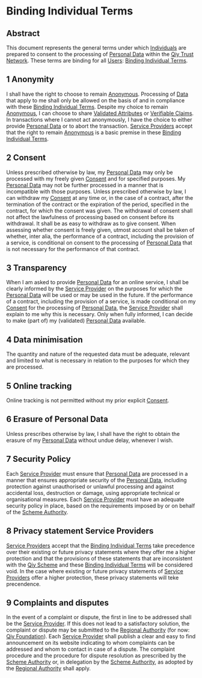 # Binding Individual Terms

## Abstract

This document represents the general terms under which [Individuals](Definitions.md#individual) are prepared to consent to the processing of [Personal Data](Definitions.md#personal-data) within the [Qiy Trust Network](Definitions.md#qiy-trust-network). These terms are binding for all [Users](Definitions.md#user): [Binding Individual Terms](Definitions.md#binding-individual-terms).

## 1 Anonymity
I shall have the right to choose to remain [Anonymous](Definitions.md#anonymous). Processing of [Data](Definitions.md#data) that apply to me shall only be allowed on the basis of and in compliance with these [Binding Individual Terms](Definitions.md#binding-individual-terms).
Despite my choice to remain [Anonymous](Definitions.md#anonymous), I can choose to share [Validated Attributes](Definitions.md#validated-attribute) or [Verifiable Claims](Definitions.md#verifiable-claim). In transactions where I cannot act anonymously, I have the choice to either provide [Personal Data](Definitions.md#personal-data) or to abort the transaction. [Service Providers](Definitions.md#service-provider) accept that the right to remain [Anonymous](Definitions.md#anonymous) is a basic premise in these [Binding Individual Terms](Definitions.md#binding-individual-terms).

## 2 Consent
Unless prescribed otherwise by law, my [Personal Data](Definitions.md#personal-data) may only be processed with my freely given [Consent](Definitions.md#consent) and for specified purposes. My [Personal Data](Definitions.md#personal-data) may not be further processed in a manner that is incompatible with those purposes. Unless prescribed otherwise by law, I can withdraw my [Consent](Definitions.md#consent) at any time or, in the case of a contract, after the termination of the contract or the expiration of the period, specified in the contract, for which the consent was given. The withdrawal of consent shall not affect the lawfulness of processing based on consent before its withdrawal. It shall be as easy to withdraw as to give consent. When assessing whether consent is freely given, utmost account shall be taken of whether, inter alia, the performance of a contract, including the provision of a service, is conditional on consent to the processing of [Personal Data](Definitions.md#personal-data) that is not necessary for the performance of that contract.

## 3 Transparency
When I am asked to provide [Personal Data](Definitions.md#personal-data) for an online service, I shall be clearly informed by the [Service Provider](Definitions.md#service-provider) on the purposes for which the [Personal Data](Definitions.md#personal-data) will be used or may be used in the future. If the performance of a contract, including the provision of a service, is made conditional on my [Consent](Definitions.md#consent) for the processing of [Personal Data](Definitions.md#personal-data), the [Service Provider](Definitions.md#service-provider) shall explain to me why this is necessary.
Only when fully informed, I can decide to make (part of) my (validated) [Personal Data](Definitions.md#personal-data) available.

## 4 Data minimisation
The quantity and nature of the requested data must be adequate, relevant and limited to what is necessary in relation to the purposes for which they are processed.

## 5 Online tracking

Online tracking is not permitted without my prior explicit [Consent](Definitions.md#consent).

## 6 Erasure of Personal Data
Unless prescribes otherwise by law, I shall have the right to obtain the erasure of my [Personal Data](Definitions.md#personal-data) without undue delay, whenever I wish.

## 7 Security Policy
Each [Service Provider](Definitions.md#service-provider) must ensure that [Personal Data](Definitions.md#personal-data) are processed in a manner that ensures appropriate security of the [Personal Data](Definitions.md#personal-data), including protection against unauthorised or unlawful processing and against accidental loss, destruction or damage, using appropriate technical or organisational measures.
Each [Service Provider](Definitions.md#service-provider) must have an adequate security policy in place, based on the requirements imposed by or on behalf of the [Scheme Authority](Definitions.md#scheme-authority).

## 8 Privacy statement Service Providers
[Service Providers](Definitions.md#service-provider) accept that the [Binding Individual Terms](Definitions.md#binding-individual-terms) take precedence over their existing or future privacy statements where they offer me a higher protection and that the provisions of these statements that are inconsistent with the [Qiy Scheme](Definitions.md#qiy-scheme) and these [Binding Individual Terms](Definitions.md#binding-individual-terms) will be considered void. In the case where existing or future privacy statements of [Service Providers](Definitions.md#service-provider) offer a higher protection, these privacy statements will teke precendence.

## 9 Complaints and disputes
In the event of a complaint or dispute, the first in line to be addressed shall be the [Service Provider](Definitions.md#service-provider). If this does not lead to a satisfactory solution, the complaint or dispute may be submitted to the [Regional Authority](Definitions.md#regional-authority) (for now: [Qiy Foundation](Definitions.md#qiy-foundation)). Each [Service Provider](Definitions.md#service-provider) shall publish a clear and easy to find announcement on its website indicating to whom complaints can be addressed and whom to contact in case of a dispute.
The complaint procedure and the procedure for dispute resolution as prescribed by the [Scheme Authority](Definitions.md#scheme-authority) or, in delegation by the [Scheme Authority](Definitions.md#scheme-authority), as adopted by the [Regional Authority](Definitions.md#regional-authority) shall apply.

